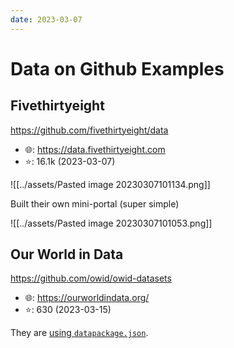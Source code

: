 ```yaml
---
date: 2023-03-07
---
```


# Data on Github Examples

## Fivethirtyeight

https://github.com/fivethirtyeight/data

- 🌐: https://data.fivethirtyeight.com
- ⭐: 16.1k (2023-03-07)

![[../assets/Pasted image 20230307101134.png]]

Built their own mini-portal (super simple)

![[../assets/Pasted image 20230307101053.png]]


## Our World in Data

https://github.com/owid/owid-datasets

- 🌐: https://ourworldindata.org/
- ⭐: 630 (2023-03-15)

They are [using `datapackage.json`](https://github.com/owid/owid-datasets/blob/master/datasets/Births%20outside%20of%20marriage/datapackage.json).
